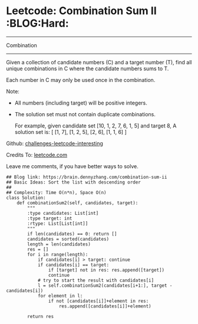 # Leetcode: Combination Sum II     :BLOG:Hard:


---

Combination  

---

Given a collection of candidate numbers (C) and a target number (T), find all unique combinations in C where the candidate numbers sums to T.  

Each number in C may only be used once in the combination.  

Note:  
-   All numbers (including target) will be positive integers.
-   The solution set must not contain duplicate combinations.

    For example, given candidate set [10, 1, 2, 7, 6, 1, 5] and target 8, 
    A solution set is: 
    [
      [1, 7],
      [1, 2, 5],
      [2, 6],
      [1, 1, 6]
    ]

Github: [challenges-leetcode-interesting](https://github.com/DennyZhang/challenges-leetcode-interesting/tree/master/combination-sum-ii)  

Credits To: [leetcode.com](https://leetcode.com/problems/combination-sum-ii/description/)  

Leave me comments, if you have better ways to solve.  

    ## Blog link: https://brain.dennyzhang.com/combination-sum-ii
    ## Basic Ideas: Sort the list with descending order
    ##
    ## Complexity: Time O(n*n), Space O(n)
    class Solution:
        def combinationSum2(self, candidates, target):
            """
            :type candidates: List[int]
            :type target: int
            :rtype: List[List[int]]
            """
            if len(candidates) == 0: return []
            candidates = sorted(candidates)
            length = len(candidates)
            res = []
            for i in range(length):
                if candidates[i] > target: continue
                if candidates[i] == target:
                    if [target] not in res: res.append([target])
                    continue
                # try to start the result with candidates[i]
                l = self.combinationSum2(candidates[i+1:], target - candidates[i])
                for element in l:
                    if not [candidates[i]]+element in res:
                        res.append([candidates[i]]+element)
    
            return res